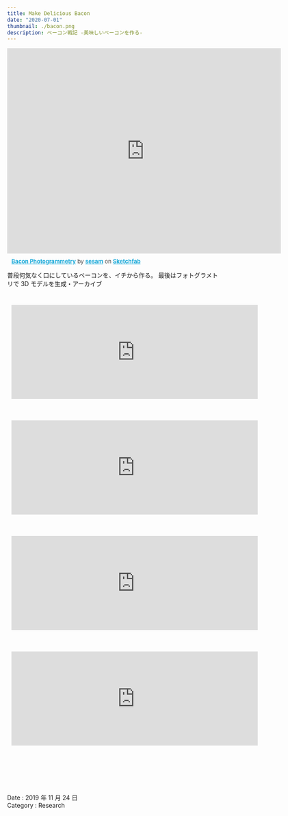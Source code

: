 ```yaml
---
title: Make Delicious Bacon
date: "2020-07-01"
thumbnail: ./bacon.png
description: ベーコン戦記 -美味しいベーコンを作る-
---
```


<div class="sketchfab-embed-wrapper">
    <iframe title="A 3D model" width="640" height="480" src="https://sketchfab.com/models/4b738e8596fe4a31bda33becc7de1f13/embed?autostart=0&amp;ui_controls=1&amp;ui_infos=1&amp;ui_inspector=1&amp;ui_stop=1&amp;ui_watermark=1&amp;ui_watermark_link=1" frameborder="0" allow="autoplay; fullscreen; vr" mozallowfullscreen="true" webkitallowfullscreen="true"></iframe>
    <p style="font-size: 13px; font-weight: normal; margin: 10px; color: #4A4A4A;">
        <a href="https://sketchfab.com/3d-models/bacon-photogrammetry-4b738e8596fe4a31bda33becc7de1f13?utm_medium=embed&utm_source=website&utm_campaign=share-popup" target="_blank" style="font-weight: bold; color: #1CAAD9;">Bacon Photogrammetry</a>
        by <a href="https://sketchfab.com/sesam353?utm_medium=embed&utm_source=website&utm_campaign=share-popup" target="_blank" style="font-weight: bold; color: #1CAAD9;">sesam</a>
        on <a href="https://sketchfab.com?utm_medium=embed&utm_source=website&utm_campaign=share-popup" target="_blank" style="font-weight: bold; color: #1CAAD9;">Sketchfab</a>
    </p>
</div>

普段何気なく口にしているベーコンを、イチから作る。
最後はフォトグラメトリで 3D モデルを生成・アーカイブ

<div>
<iframe class="note-embed" src="https://note.com/embed/notes/nf9bb828698cf" style="border: 0; display: block; max-width: 600px; width: 60vw; padding: 10px; margin: 30px 0px; position: center; visibility: visible;" height="220"></iframe><script async src="https://note.com/scripts/embed.js" charset="utf-8"></script>
</div>
<div>
<iframe class="note-embed" src="https://note.com/embed/notes/nafeb3d4c8613" style="border: 0; display: block; max-width: 600px; width: 60vw; padding: 10px; margin: 30px 0px; position: center; visibility: visible;" height="220"></iframe><script async src="https://note.com/scripts/embed.js" charset="utf-8"></script>
</div>
<div>
<iframe class="note-embed" src="https://note.com/embed/notes/n3d78d667339b" style="border: 0; display: block; max-width: 600px; width: 60vw; padding: 10px; margin: 30px 0px; position: center; visibility: visible;" height="220"></iframe><script async src="https://note.com/scripts/embed.js" charset="utf-8"></script>
</div>
<div>
<iframe class="note-embed" src="https://note.com/embed/notes/ncddc60df8b6c" style="border: 0; display: block; max-width: 600px; width: 60vw; padding: 10px; margin: 30px 0px; position: center; visibility: visible;" height="220"></iframe><script async src="https://note.com/scripts/embed.js" charset="utf-8"></script>
</div>
<p>　<br></br>　</p>

Date : 2019 年 11 月 24 日  
Category : Research
